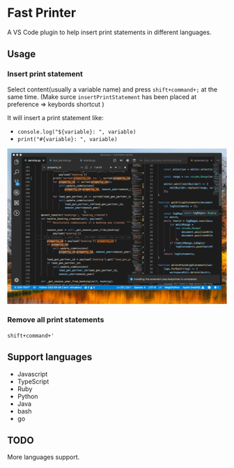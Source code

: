 # Fast Printer

A VS Code plugin to help insert print statements in different languages.

## Usage

### Insert print statement

Select content(usually a variable name) and press `shift+command+;` at the same time.
(Make surce `insertPrintStatement` has been placed at preference => keybords shortcut )

It will insert a print statement like:
- `console.log("${variable}: ", variable)`
- `print("#{variable}: ", variable)`

![demo](https://raw.githubusercontent.com/joeeeeey/fast-printer/master/resources/demo.gif)

### Remove all print statements

`shift+command+'`

## Support languages

- Javascript
- TypeScript
- Ruby
- Python
- Java
- bash
- go

## TODO

More languages support.